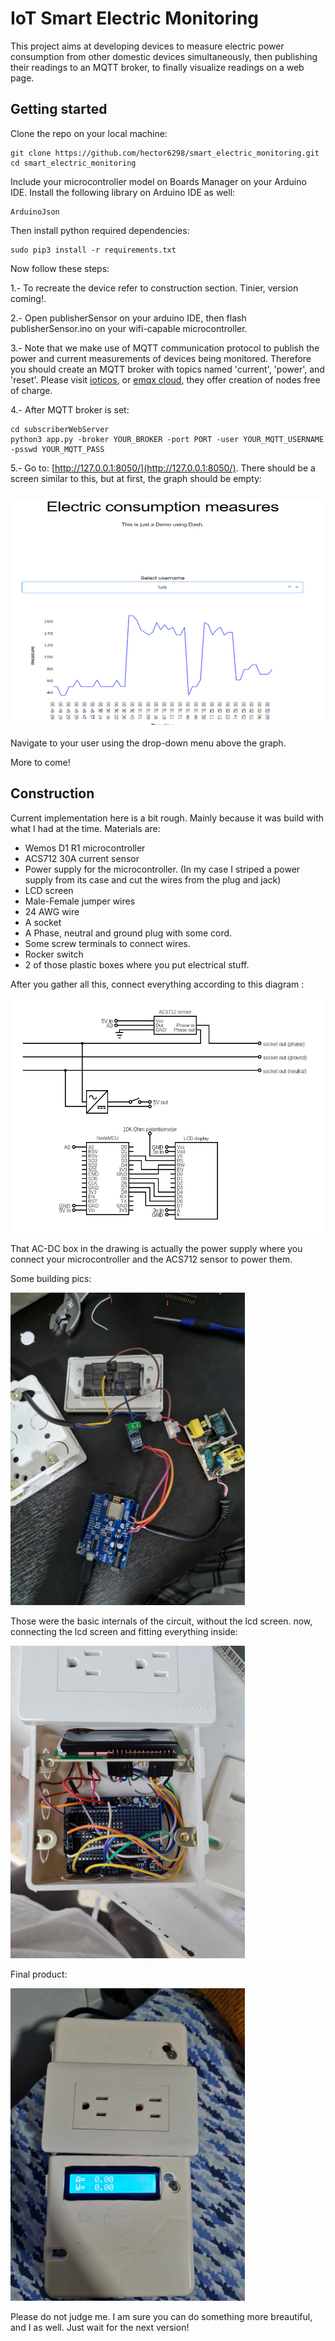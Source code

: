# IoT Smart Electric Monitoring 
This project aims at developing devices to measure electric power consumption from other domestic devices simultaneously, then publishing their readings to an MQTT broker, to finally visualize readings on a web page.

## Getting started

Clone the repo on your local machine:
```
git clone https://github.com/hector6298/smart_electric_monitoring.git
cd smart_electric_monitoring
```
Include your microcontroller model on Boards Manager on your Arduino IDE.
Install the following library on Arduino IDE as well:
```
ArduinoJson
```
Then install python required dependencies:
```
sudo pip3 install -r requirements.txt
```
Now follow these steps:

1.- To recreate the device refer to construction section. Tinier, version coming!.

2.- Open publisherSensor on your arduino IDE, then flash publisherSensor.ino on your wifi-capable microcontroller.

3.- Note that we make use of MQTT communication protocol to publish the power and current measurements of devices being monitored. Therefore you should create an MQTT broker with  topics named 'current', 'power', and 'reset'. Please visit [ioticos](https://ioticos.org/), or [emqx cloud](https://cloud.emqx.io/), they offer creation of nodes free of charge.

4.- After MQTT broker is set:
```
cd subscriberWebServer
python3 app.py -broker YOUR_BROKER -port PORT -user YOUR_MQTT_USERNAME -psswd YOUR_MQTT_PASS
```
5.- Go to: [http://127.0.0.1:8050/](http://127.0.0.1:8050/). There should be a screen similar to this, but at first, the graph should be empty:

<img src="https://github.com/hector6298/smart_electric_monitoring/blob/master/assets/webScreenshot.png" width="500" height="375">

Navigate to your user using the drop-down menu above the graph.

More to come!

## Construction

Current implementation here is a bit rough. Mainly because it was build with what I had at the time. Materials are:
- Wemos D1 R1 microcontroller
- ACS712 30A current sensor
- Power supply for the microcontroller. (In my case I striped a power supply from its case and cut the wires from the plug and jack)
- LCD screen 
- Male-Female jumper wires
- 24 AWG wire
- A socket
- A Phase, neutral and ground plug with some cord.
- Some screw terminals to connect wires.
- Rocker switch
- 2 of those plastic boxes where you put electrical stuff.

After you gather all this, connect everything according to this diagram :

<img src="https://github.com/hector6298/smart_electric_monitoring/blob/master/assets/circuit.png" width="500" height="375">

That AC-DC box in the drawing is actually the power supply where you connect your microcontroller and the ACS712 sensor to power them.

Some building pics:

<img src="https://github.com/hector6298/smart_electric_monitoring/blob/master/assets/20210106_192013.jpg" width="375" height="500">

Those were the basic internals of the circuit, without the lcd screen. now, connecting the lcd screen and fitting everything inside:

<img src="https://github.com/hector6298/smart_electric_monitoring/blob/master/assets/20210107_160654.jpg" width="375" height="500">

Final product:

<img src="https://github.com/hector6298/smart_electric_monitoring/blob/master/assets/20210111_223153.jpg" width="375" height="500">

Please do not judge me. I am sure you can do something more breautiful, and I as well. Just wait for the next version!
